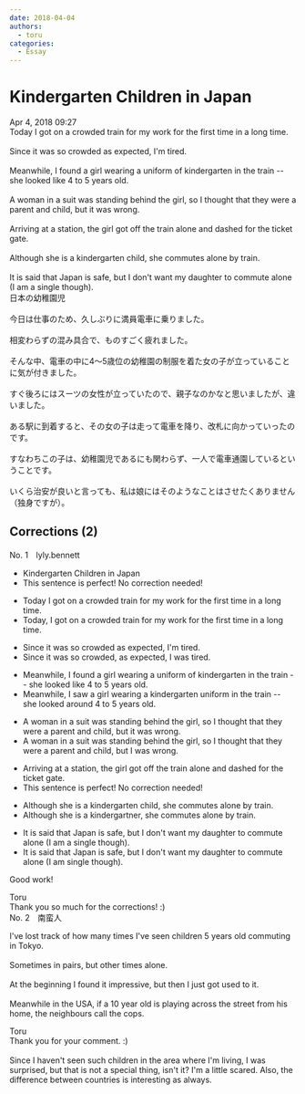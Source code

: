 ```yaml
---
date: 2018-04-04
authors:
  - toru
categories:
  - Essay
---
```


<h1 id="subject_show">Kindergarten Children in Japan</h1>
<div class="date">Apr 4, 2018 09:27</div>
<div id="post"><div id="body_show_ori">
Today I got on a crowded train for my work for the first time in a long time. <br/><br/>Since it was so crowded as expected, I'm tired.<br/><br/>Meanwhile, I found a girl wearing a uniform of kindergarten in the train -- she looked like 4 to 5 years old.<br/><br/>A woman in a suit was standing behind the girl, so I thought that they were a parent and child, but it was wrong.<br/><br/>Arriving at a station, the girl got off the train alone and dashed for the ticket gate.<br/><br/>Although she is a kindergarten child, she commutes alone by train.<br/><br/>It is said that Japan is safe, but I don't want my daughter to commute alone (I am a single though).
</div></div>

<!-- more -->

<div id="post_ja"><div id="body_show_mo">
日本の幼稚園児<br/><br/>今日は仕事のため、久しぶりに満員電車に乗りました。<br/><br/>相変わらずの混み具合で、ものすごく疲れました。<br/><br/>そんな中、電車の中に4〜5歳位の幼稚園の制服を着た女の子が立っていることに気が付きました。<br/><br/>すぐ後ろにはスーツの女性が立っていたので、親子なのかなと思いましたが、違いました。<br/><br/>ある駅に到着すると、その女の子は走って電車を降り、改札に向かっていったのです。<br/><br/>すなわちこの子は、幼稚園児であるにも関わらず、一人で電車通園しているということです。<br/><br/>いくら治安が良いと言っても、私は娘にはそのようなことはさせたくありません（独身ですが）。
</div></div>

## Corrections (2)
<div id="block"><div class="first_name"> No. 1　<span class="just_name">lyly.bennett</span></div><div id="block2">
<ul class="correction_field">
<li class="incorrect">Kindergarten Children in Japan</li>
<li class="corrected perfect">This sentence is perfect! No correction needed!</li>
</ul>
<ul class="correction_field">
<li class="incorrect">Today I got on a crowded train for my work for the first time in a long time.</li>
<li class="corrected correct">
Today, I got on a crowded train for my work for the first time in a long time.
</li>
</ul>
<ul class="correction_field">
<li class="incorrect">Since it was so crowded as expected, I'm tired.</li>
<li class="corrected correct">
Since it was so crowded, as expected, I was tired.
</li>
</ul>
<ul class="correction_field">
<li class="incorrect">Meanwhile, I found a girl wearing a uniform of kindergarten in the train -- she looked like 4 to 5 years old.</li>
<li class="corrected correct">
Meanwhile, I saw a girl wearing a kindergarten uniform in the train -- she looked around 4 to 5 years old.
</li>
</ul>
<ul class="correction_field">
<li class="incorrect">A woman in a suit was standing behind the girl, so I thought that they were a parent and child, but it was wrong.</li>
<li class="corrected correct">
A woman in a suit was standing behind the girl, so I thought that they were a parent and child, but I was wrong.
</li>
</ul>
<ul class="correction_field">
<li class="incorrect">Arriving at a station, the girl got off the train alone and dashed for the ticket gate.</li>
<li class="corrected perfect">This sentence is perfect! No correction needed!</li>
</ul>
<ul class="correction_field">
<li class="incorrect">Although she is a kindergarten child, she commutes alone by train.</li>
<li class="corrected correct">
Although she is a kindergartner, she commutes alone by train.
</li>
</ul>
<ul class="correction_field">
<li class="incorrect">It is said that Japan is safe, but I don't want my daughter to commute alone (I am a single though).</li>
<li class="corrected correct">
It is said that Japan is safe, but I don't want my daughter to commute alone (I am single though).
</li>
</ul>
<p class="comment_small">
 Good work!
</p>

</div><div class="name"><span class="just_name">Toru</span><br>
Thank you so much for the corrections! :)
</div>
</div>
<div id="block"><div class="first_name"> No. 2　<span class="just_name">南蛮人</span></div><div id="block2">
<p class="comment_small">
 I've lost track of how many times I've seen children 5 years old commuting in Tokyo.
 <br/>
 <br/>
 Sometimes in pairs, but other times alone.
 <br/>
 <br/>
 At the beginning I found it impressive, but then I just got used to it.
 <br/>
 <br/>
 Meanwhile in the USA, if a 10 year old is playing across the street from his home, the neighbours call the cops.
</p>

</div><div class="name"><span class="just_name">Toru</span><br>
Thank you for your comment. :)<br/><br/>Since I haven't seen such children in the area where I'm living, I was surprised, but that is not a special thing, isn't it? I'm a little scared. Also, the difference between countries is interesting as always.
</div>
</div>
